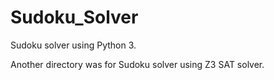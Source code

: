 # Sudoku_Solver
Sudoku solver using Python 3.

Another directory was for Sudoku solver using Z3 SAT solver.
